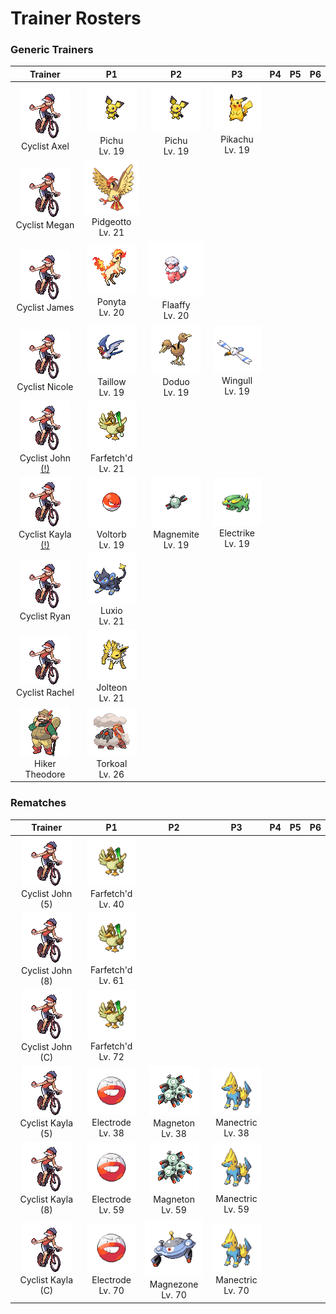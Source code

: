 # Trainer Rosters

### Generic Trainers

| Trainer | P1 | P2 | P3 | P4 | P5 | P6 |
|:-------:|:--:|:--:|:--:|:--:|:--:|:--:|
| ![Cyclist Axel](../../assets/trainers/cyclist.png)<br>Cyclist Axel | ![Pichu](../../assets/sprites/pichu/front.gif)<br>Pichu<br>Lv. 19 | ![Pichu](../../assets/sprites/pichu/front.gif)<br>Pichu<br>Lv. 19 | ![Pikachu](../../assets/sprites/pikachu/front.gif)<br>Pikachu<br>Lv. 19 |
| ![Cyclist Megan](../../assets/trainers/cyclist.png)<br>Cyclist Megan | ![Pidgeotto](../../assets/sprites/pidgeotto/front.gif)<br>Pidgeotto<br>Lv. 21 |
| ![Cyclist James](../../assets/trainers/cyclist.png)<br>Cyclist James | ![Ponyta](../../assets/sprites/ponyta/front.gif)<br>Ponyta<br>Lv. 20 | ![Flaaffy](../../assets/sprites/flaaffy/front.gif)<br>Flaaffy<br>Lv. 20 |
| ![Cyclist Nicole](../../assets/trainers/cyclist.png)<br>Cyclist Nicole | ![Taillow](../../assets/sprites/taillow/front.gif)<br>Taillow<br>Lv. 19 | ![Doduo](../../assets/sprites/doduo/front.gif)<br>Doduo<br>Lv. 19 | ![Wingull](../../assets/sprites/wingull/front.gif)<br>Wingull<br>Lv. 19 |
| ![Cyclist John [(!)](#rematches)](../../assets/trainers/cyclist.png)<br>Cyclist John [(!)](#rematches) | ![Farfetch'd](../../assets/sprites/farfetchd/front.gif)<br>Farfetch'd<br>Lv. 21 |
| ![Cyclist Kayla [(!)](#rematches)](../../assets/trainers/cyclist.png)<br>Cyclist Kayla [(!)](#rematches) | ![Voltorb](../../assets/sprites/voltorb/front.gif)<br>Voltorb<br>Lv. 19 | ![Magnemite](../../assets/sprites/magnemite/front.gif)<br>Magnemite<br>Lv. 19 | ![Electrike](../../assets/sprites/electrike/front.gif)<br>Electrike<br>Lv. 19 |
| ![Cyclist Ryan](../../assets/trainers/cyclist.png)<br>Cyclist Ryan | ![Luxio](../../assets/sprites/luxio/front.gif)<br>Luxio<br>Lv. 21 |
| ![Cyclist Rachel](../../assets/trainers/cyclist.png)<br>Cyclist Rachel | ![Jolteon](../../assets/sprites/jolteon/front.gif)<br>Jolteon<br>Lv. 21 |
| ![Hiker Theodore](../../assets/trainers/hiker.png)<br>Hiker Theodore | ![Torkoal](../../assets/sprites/torkoal/front.gif)<br>Torkoal<br>Lv. 26 |


### Rematches

| Trainer | P1 | P2 | P3 | P4 | P5 | P6 |
|:-------:|:--:|:--:|:--:|:--:|:--:|:--:|
| ![Cyclist John (5)](../../assets/trainers/cyclist.png)<br>Cyclist John (5) | ![Farfetch'd](../../assets/sprites/farfetchd/front.gif)<br>Farfetch'd<br>Lv. 40 |
| ![Cyclist John (8)](../../assets/trainers/cyclist.png)<br>Cyclist John (8) | ![Farfetch'd](../../assets/sprites/farfetchd/front.gif)<br>Farfetch'd<br>Lv. 61 |
| ![Cyclist John (C)](../../assets/trainers/cyclist.png)<br>Cyclist John (C) | ![Farfetch'd](../../assets/sprites/farfetchd/front.gif)<br>Farfetch'd<br>Lv. 72 |
| ![Cyclist Kayla (5)](../../assets/trainers/cyclist.png)<br>Cyclist Kayla (5) | ![Electrode](../../assets/sprites/electrode/front.gif)<br>Electrode<br>Lv. 38 | ![Magneton](../../assets/sprites/magneton/front.gif)<br>Magneton<br>Lv. 38 | ![Manectric](../../assets/sprites/manectric/front.gif)<br>Manectric<br>Lv. 38 |
| ![Cyclist Kayla (8)](../../assets/trainers/cyclist.png)<br>Cyclist Kayla (8) | ![Electrode](../../assets/sprites/electrode/front.gif)<br>Electrode<br>Lv. 59 | ![Magneton](../../assets/sprites/magneton/front.gif)<br>Magneton<br>Lv. 59 | ![Manectric](../../assets/sprites/manectric/front.gif)<br>Manectric<br>Lv. 59 |
| ![Cyclist Kayla (C)](../../assets/trainers/cyclist.png)<br>Cyclist Kayla (C) | ![Electrode](../../assets/sprites/electrode/front.gif)<br>Electrode<br>Lv. 70 | ![Magnezone](../../assets/sprites/magnezone/front.gif)<br>Magnezone<br>Lv. 70 | ![Manectric](../../assets/sprites/manectric/front.gif)<br>Manectric<br>Lv. 70 |

